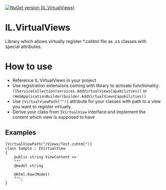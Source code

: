 [![NuGet version (IL.VirtualViews)](https://img.shields.io/nuget/v/IL.VirtualViews.svg?style=flat-square)](https://www.nuget.org/packages/IL.VirtualViews/)
# IL.VirtualViews
Library which allows virtually register *.cshtml file as .cs classes with special attributes.

# How to use

* Reference IL.VirtualViews in your project
* Use registration extensions coming with library to activate functionality: `(IServiceCollection)services.AddVirtualViewsCapabilities()` or `(WebApplicationBuilder)builder.AddVirtualViewsCapabilities()`
* Use `[VirtualViewPath("")]` attribute for your classes with path to a view you want to register virtually
* Derive your class from `IVirtualView` interface and implement the content which view is supposed to have

## Examples
```
[VirtualViewPath("/Views/Test.cshtml")]
class Sample : IVirtualView
{
    public string ViewContent =>
    """
    @model string

    @Html.Raw(Model)
    """;
}
```
